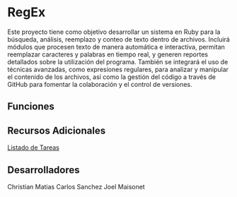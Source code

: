 # RegEx
Este proyecto tiene como objetivo desarrollar un sistema en Ruby para la búsqueda, análisis, reemplazo y conteo de texto dentro de archivos. Incluirá módulos que procesen texto de manera automática e interactiva, permitan reemplazar caracteres y palabras en tiempo real, y generen reportes detallados sobre la utilización del programa. También se integrará el uso de técnicas avanzadas, como expresiones regulares, para analizar y manipular el contenido de los archivos, así como la gestión del código a través de GitHub para fomentar la colaboración y el control de versiones.

## Funciones

## Recursos Adicionales
  [Listado de Tareas](https://docs.google.com/spreadsheets/d/1xri8bSAop2sJfve_Qy83uF5apG84QR67EpnXqbuycdw/edit?usp=sharing)

## Desarrolladores

Christian Matias
Carlos Sanchez
Joel Maisonet
